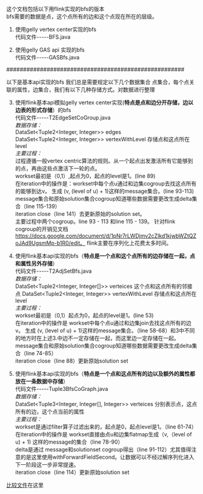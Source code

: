 这个文档包括以下用flink实现的bfs的版本<br>
bfs需要的数据是点，这个点所有的边和这个点现在所在的层级。

1. 使用gelly vertex center实现的bfs <br>
	代码文件-----BFS.java

2. 使用gelly GAS api 实现的bfs <br>
	代码文件-----GASBfs.java

#####################################################

以下是基本api实现的bfs
我们总是需要规定以下几个数据集合
点集合，每个点关联的属性，边集合，我们有以下几种存储方式。对数据进行整理

3. 使用flink基本api模拟gelly vertex center实现(**特点是点和边分开存储，边以边表的形式存储**）的bfs<br>
代码文件-----T2EdgeSetCoGroup.java<br>
*数据存储：<br>*
DataSet<Tuple2<Integer, Integer>> edges<br>
DataSet<Tuple2<Integer, Integer>> vertexWithLevel 存储点和这点所在level<br>
*主要过程：<br>*
过程遵循一般vertex centric算法的规则。从一个起点出发激活所有它能够到的点，再由这些点激活下一轮的点。</br>
workset最初是（0,1）,起点为0，起点的level是1。(line 89)</br>
在iteration中的操作是：workset中每个点u通过和边集cogroup去找这点所有的能够到达v。
生成 (v, (level of u) + 1)这样的message集合。(line 93-113)<br>
message集合和原始solution集合cogroup知道哪些数据需要更改生成delta集合（line 115-139）<br>
iteration close（line 141）去更新原始的solution set。<br>
主要过程中两个cogroup。line 93 - 113 和line 115 - 139。 针对flink cogroup的开销见文档
https://docs.google.com/document/d/1pNr7rLWDjmv2cZlkd1kjwbWZtQZoJAd9UgsmMp-b1R0/edit。 flink主要在序列化上花费太多时间。

4. 使用flink基本api实现的bfs（**特点是一个点和这个点所有的边存储在一起，点和属性另外存储**）<br>
代码文件-----T2AdjSetBfs.java<br>
*数据存储：<br>*
DataSet<Tuple2<Integer, Integer[]>> verteices 这个点和这点所有的邻接点
DataSet<Tuple2<Integer, Integer>> vertexWithLevel 存储点和这点所在level<br>
*主要过程：<br>*
workset最初是（0,1）起点为0，起点的level是1。(line 53)<br>
在iteration中的操作是 workset中每个点u通过和边集join去找这点所有的边v。
生成 (v, (level of u) + 1)这样的message集合。（line 58-68）和3中不同的地方时在上述3.中边不一定存储在一起，而这里边一定存储在一起。<br>
message集合和原始solution集合cogroup知道哪些数据需要更改生成delta集合（line 74-85）<br>
iteration close（line 88）更新原始solution set

5. 使用flink基本api实现的bfs（**特点是一个点和这点所有的边以及额外的属性都放在一条数据中存储**）<br>
代码文件-----Tuple3BfsCoGraph.java<br>
*数据存储：<br>*
DataSet<Tuple3<Integer, Integer[], Integer>> verteices 分别表示点，这点所有的边，这个点当前的属性<br>
*主要过程：<br>*
workset是通过filter算子过滤出来的，起点是0，起点level是1。（line 61-74）<br>
在iteration中的操作是 workset直接由点u和边集flatmap生成（v,（level of u) + 1) 这样的message的集合（line 78-90）<br>
delta是通过 message和solutionset cogroup得出（line 91-112）尤其值得注意的是这里使用withForwardFieldSecond。让数据可以不经过解序列化进入下一阶段这一步非常提速。<br>
iteration close（line 114）更新原始solution set<br>

<a href="https://docs.google.com/spreadsheets/d/1xDOspfTyHqvdbwztA1B-tFgdCL-2_DqzVgbm1rR3s5U/edit?usp=sharing" title="Title">比较文件</a>在这里

